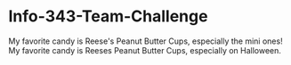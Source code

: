 # Info-343-Team-Challenge
My favorite candy is Reese's Peanut Butter Cups, especially the mini ones!
My favorite candy is Reeses Peanut Butter Cups, especially on Halloween.